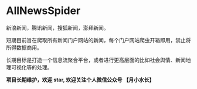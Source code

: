 # AllNewsSpider

新浪新闻，腾讯新闻，搜狐新闻，澎拜新闻。

短期目前旨在爬取所有新闻门户网站的新闻，每个门户网站爬虫开箱即用，禁止将所得数据商用。

长期目标是打造一个信息流聚合平台，或者进行更高层面的比如社会舆情、新闻地理可视化等的处理。

**项目长期维护，欢迎 star, 欢迎关注个人微信公众号 【月小水长】**
